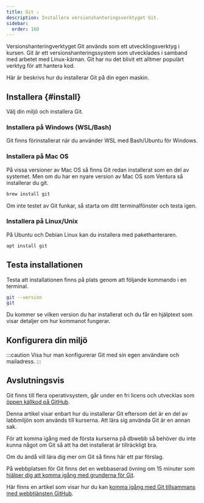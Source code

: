 ```yaml
---
title: Git ⚠️
description: Installera versionshanteringsverktyget Git.
sidebar:
  order: 160
---
```


Versionshanteringverktyget Git används som ett utvecklingsverktyg i kursen. Git är ett versionshanteringssystem som utvecklades i samband med arbetet med Linux-kärnan. Git har nu det blivit ett alltmer populärt verktyg för att hantera kod.

Här är beskrivs hur du installerar Git på din egen maskin.

## Installera {#install}

Välj din miljö och installera Git.

### Installera på Windows (WSL/Bash)

Git finns förinstallerat när du använder WSL med Bash/Ubuntu för Windows.

### Installera på Mac OS

På vissa versioner av Mac OS så finns Git redan installerat som en del av systemet. Men om du har en nyare version av Mac OS som Ventura så installerar du git.

```bash
brew install git
```

Om inte testet av Git funkar, så starta om ditt terminalfönster och testa igen.

### Installera på Linux/Unix

På Ubuntu och Debian Linux kan du installera med pakethanteraren.

```bash
apt install git
```

## Testa installationen

Testa att installationen finns på plats genom att följande kommando i en terminal.

```bash
git --version
git
```

Du kommer se vilken version du har installerat och du får en hjälptext som visar detaljer om hur kommanot fungerar.

## Konfigurera din miljö

:::caution
Visa hur man konfigurerar Git med sin egen användare och mailadress.
:::

## Avslutningsvis

Git finns till flera operativsystem, går under en fri licens och utvecklas som [öppen källkod på GitHub](https://github.com/git).

Denna artikel visar enbart hur du installerar Git eftersom det är en del av labbmiljön som används till kurserna. Att lära sig använda Git är en annan sak.

För att komma igång med de första kurserna på dbwebb så behöver du inte kunna något om Git så att ha det installerat är tillräckligt bra.

Om du ändå vill lära dig mer om Git så finns här ett par förslag.

På webbplatsen för Git finns det en webbaserad övning om 15 minuter som [hjälper dig att komma igång med grunderna för Git](http://try.github.com/).

Här finns en artikel som visar hur du kan [komma igång med Git tillsammans med webbtjänsten GitHub](kunskap/kom-igang-med-git-och-github).

